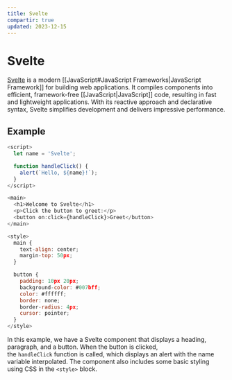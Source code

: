 ```yaml
---
title: Svelte
compartir: true
updated: 2023-12-15
---
```


# Svelte

[Svelte](https://svelte.dev/) is a modern [[JavaScript#JavaScript Frameworks|JavaScript Framework]] for building web applications. It compiles components into efficient, framework-free [[JavaScript|JavaScript]] code, resulting in fast and lightweight applications. With its reactive approach and declarative syntax, Svelte simplifies development and delivers impressive performance.

## Example

```javascript
<script>
  let name = 'Svelte';

  function handleClick() {
    alert(`Hello, ${name}!`);
  }
</script>

<main>
  <h1>Welcome to Svelte</h1>
  <p>Click the button to greet:</p>
  <button on:click={handleClick}>Greet</button>
</main>

<style>
  main {
    text-align: center;
    margin-top: 50px;
  }

  button {
    padding: 10px 20px;
    background-color: #007bff;
    color: #ffffff;
    border: none;
    border-radius: 4px;
    cursor: pointer;
  }
</style>
```

In this example, we have a Svelte component that displays a heading, paragraph, and a button. When the button is clicked, the `handleClick` function is called, which displays an alert with the name variable interpolated. The component also includes some basic styling using CSS in the `<style>` block.
